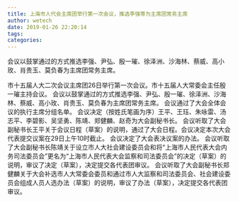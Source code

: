 ```yaml
---
title: 上海市人代会主席团举行第一次会议，推选李强等为主席团常务主席
author: wetech
date: 2019-01-26 22:20:14
tags: 
categories: 
---
```

会议以鼓掌通过的方式推选李强、尹弘、殷一璀、徐泽洲、沙海林、蔡威、高小玫、肖贵玉、莫负春为主席团常务主席。
<!-- more -->
市十五届人大二次会议主席团26日举行第一次会议。市十五届人大常委会主任殷一璀主持会议。
会议以鼓掌通过的方式推选李强、尹弘、殷一璀、徐泽洲、沙海林、蔡威、高小玫、肖贵玉、莫负春为主席团常务主席。
会议通过了大会全体会议的执行主席分组名单。
会议决定（按姓氏笔画为序）王平、王珏、朱咏雷、汤志平、李碧影、吴坚勇、陈靖、郑健麟、赵奇为大会副秘书长。
会议听取了大会副秘书长王平关于会议日程（草案）的说明，通过了大会日程。会议决定本次大会代表提交议案在29日上午10时截止。
会议决定了大会表决议案的办法。
会议听取了大会副秘书长陈靖关于设立市人大社会建设委员会和将“上海市人民代表大会内务司法委员会”更名为“上海市人民代表大会监察和司法委员会”的决定（草案）的说明，审议了决定（草案），决定提交各代表团审议。
会议听取了大会副秘书长郑健麟关于大会补选市人大常委会委员和通过市人大监察和司法委员会、社会建设委员会组成人员人选办法（草案）的说明，审议了办法（草案），决定提交各代表团审议。
 
 

